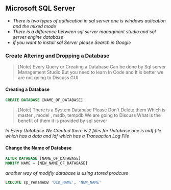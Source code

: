 ## Microsoft SQL Server 

- *There is two types of authication in sql server one is windows autication and the mixed mode*
- *There is a difference between sql server managment studio and sql server engine database*
- *if you want to install sql Server please Search in Google*

### Create Altering and Dropping a Database 
> [Note]
> Every Query or Creating a Database Can be done by Sql server Management Studio But you need to learn In Code and It is better we are not going to Discuss GUI

#### Creating a Database 
```sql
CREATE DATABASE [NAME_OF_DATABASE]

```

> [Note]
> There is a System Database Please Don't Delete them 
> Which is master , model , msdb, tempdb
> We are going to Discuss What is the benefit of them 
> it is provided by sql server 

*In Every Database We Created there is 2 files for Database one is mdf file which has a data and ldf which has a Transaction Log File*

#### Change the Name of Database

```sql
ALTER DATABASE [NAME_OF_DATABASE]
MODIFY NAME = [NEW_NAME_OF_DATABASE]
```
*another way of modifiy database is using stored prodcure*
```sql
EXECUTE sp_renameDB 'OLD_NAME', 'NEW_NAME'

```






